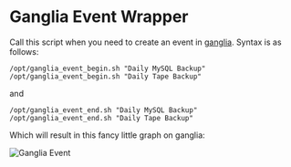 Ganglia Event Wrapper
========

Call this script when you need to create an event in [ganglia](http://ganglia.info/). Syntax is as follows:

`/opt/ganglia_event_begin.sh "Daily MySQL Backup"`   
`/opt/ganglia_event_begin.sh "Daily Tape Backup"`

and

`/opt/ganglia_event_end.sh "Daily MySQL Backup"`   
`/opt/ganglia_event_end.sh "Daily Tape Backup"`

Which will result in this fancy little graph on ganglia:

![Ganglia Event](http://i.imgur.com/S9bSc6k.png)